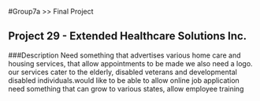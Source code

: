 #Group7a >> Final Project
## Project 29 - Extended Healthcare Solutions Inc.

###Description
  Need something that advertises various home care and housing services, that allow appointments to be made we also need a logo. our services cater to the elderly, disabled veterans and developmental disabled individuals.would like to be able to allow online job application need something that can grow to various states, allow employee training

